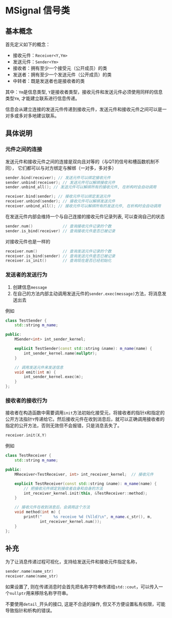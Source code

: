 # MSignal 信号类

## 基本概念

首先定义如下的概念：

- 接收元件：`Receiver<Y,Ym>`
- 发送元件：`Sender<Ym>`
- 接收者：拥有至少一个接受元（公开成员）的类
- 发送者：拥有至少一个发送元件（公开成员）的类
- 中转者：既是发送者也是接收者的类

其中：`Ym`是信息类型, `Y`是接收者类型，接收元件和发送元件必须使用同样的信息类型`Ym`, 才能建立联系进行信息传递。

信息会从建立连接的发送元件传递到接收元件，发送元件和接收元件之间可以是一对多或多对多地建议联系。



## 具体说明

### 元件之间的连接

发送元件和接收元件之间的连接是双向且对等的（与QT的信号和槽函数机制不同），
它们都可以与对方绑定与解绑（一对多，多对多）
```cpp
sender.bind(receiver); // 发送元件可以绑定接收元件
sender.unbind(receiver); // 发送元件可以解绑接收元件
sender.unbind_all(); // 发送元件可以解绑所有的接收元件, 在析构时会自动调用

receiver.bind(sender); // 接收元件可以绑定发送元件
receiver.unbind(sender); // 接收元件可以解绑发送元件
receiver.unbind_all(); // 接收元件可以解绑所有的发送元件, 在析构时会自动调用
```

在发送元件内部会维持一个与自己连接的接收元件记录列表, 可以查询自己的状态
```cpp
sender.num()             // 查询接收元件记录的个数
sender.is_bind(receiver) // 查询接收元件是否已被记录
```
对接收元件也是一样的
```cpp
receiver.num()           // 查询发送元件记录的个数
receiver.is_bind(sender) // 查询发送元件是否已被记录
receiver.is_init()       // 查询现在是否已经初始化
```

### 发送者的发送行为

1. 创建信息`message`
2. 在自己的方法内部主动调用发送元件的`sender.exec(message)`方法，将消息发送出去

例如
```cpp
class TestSender {
    std::string m_name;

public:
    MSender<int> int_sender_kernel;

    explicit TestSender(const std::string &name): m_name(name) {
        int_sender_kernel.name(nullptr);
    }

    // 调用发送元件来发送信息
    void emit(int m) {
        int_sender_kernel.exec(m);
    }
};
```

### 接收者的接收行为

接收者在构造函数中需要调用`init`方法初始化接受元，将接收者的指针`X`和指定的公开方法指针`Y`传递给它。然后接收元件在收到消息后，就可以正确调用接收者的指定的公开方法，否则无效但不会报错，只是消息丢失了。
```cpp
receiver.init(X,Y)
```

例如
```cpp
class TestReceiver {
    std::string m_name;

public:
    MReceiver<TestReceiver, int> int_receiver_kernel;  // 接收元件

    explicit TestReceiver(const std::string &name): m_name(name) {
        // 把接收元件绑定到接收者自身和自身的方法
        int_receiver_kernel.init(this, &TestReceiver::method);
    }

    // 接收元件在收到消息后，会调用这个方法
    void method(int m) {
        printf("     %s receive %d (%lld)\n", m_name.c_str(), m,
               int_receiver_kernel.num());
    }
};
```

## 补充

为了让消息传递过程可视化，支持给发送元件和接收元件指定名称，
```cpp
sender.name(name_str)
receiver.name(name_str)
```
如果设置了, 则在传递消息时会首先把名称字符串传递给`std::cout`，可以传入一个`nullptr`用来移除名称字符串。

不要使用`detail_`开头的接口, 这是不合适的操作, 但又不方便设置私有权限，可能导致指针和析构的错误。
